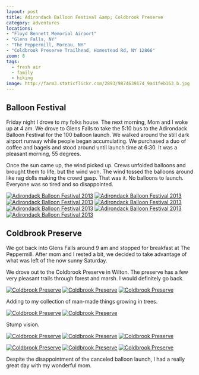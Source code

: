 ```yaml
---
layout: post
title: Adirondack Balloon Festival &amp; Coldbrook Preserve
category: adventures
locations:
- "Floyd Bennett Memorial Airport"
- "Glens Falls, NY"
- "The Peppermill, Moreau, NY"
- "Coldbrook Preserve Trailhead, Homestead Rd, NY 12866"
zoom: 8
tags: 
  - fresh air
  - family
  - hiking
image: http://farm3.staticflickr.com/2893/9874639174_9a41feb163_b.jpg
---
```


## Balloon Festival

Friday night I drove to my folks house. The next morning, Mom and I woke up at 4 am. We drove to Glens Falls to take the 5:10 bus to the Adirondack Balloon Festival for the 100 balloon launch. We walked around the still dark airport runway while people began accumulating. We purchased a duo of coffee and bagels and stood around until launch time at 6:30. It was a pleasant morning, 55 degrees. 

Once the sun came up, the wind picked up. Crews unfolded balloons and brought them to life, but the wind won. The wind tossed the balloons around like rag dolls making the crowd gasp. That was it. No balloons to launch. Everyone was so tired and so disappointed.

<a href="http://www.flickr.com/photos/91218249@N05/9874729963/" title="Adirondack Balloon Festival 2013 by katydecorah, on Flickr"><img src="http://farm6.staticflickr.com/5468/9874729963_c1bf932d8a_b.jpg" class="img-half" alt="Adirondack Balloon Festival 2013"></a>
<a href="http://www.flickr.com/photos/91218249@N05/9874631594/" title="Adirondack Balloon Festival 2013 by katydecorah, on Flickr"><img src="http://farm6.staticflickr.com/5461/9874631594_e10c10a2ce_b.jpg" class="img-half" alt="Adirondack Balloon Festival 2013"></a>
<a href="http://www.flickr.com/photos/91218249@N05/9874732873/" title="Adirondack Balloon Festival 2013 by katydecorah, on Flickr"><img src="http://farm3.staticflickr.com/2865/9874732873_b11b3703e4_b.jpg" class="img-half" alt="Adirondack Balloon Festival 2013"></a>
<a href="http://www.flickr.com/photos/91218249@N05/9874618285/" title="Adirondack Balloon Festival 2013 by katydecorah, on Flickr"><img src="http://farm3.staticflickr.com/2860/9874618285_70ef7cf2c8_b.jpg" class="img-half" alt="Adirondack Balloon Festival 2013"></a>
<a href="http://www.flickr.com/photos/91218249@N05/9874639174/" title="Adirondack Balloon Festival 2013 by katydecorah, on Flickr"><img src="http://farm3.staticflickr.com/2893/9874639174_9a41feb163_b.jpg" class="img-half" alt="Adirondack Balloon Festival 2013"></a>
<a href="http://www.flickr.com/photos/91218249@N05/9874643754/" title="Adirondack Balloon Festival 2013 by katydecorah, on Flickr"><img src="http://farm8.staticflickr.com/7333/9874643754_c1eeaaaedf_b.jpg" class="img-half" alt="Adirondack Balloon Festival 2013"></a>
<a href="http://www.flickr.com/photos/91218249@N05/9874735143/" title="Adirondack Balloon Festival 2013 by katydecorah, on Flickr"><img src="http://farm8.staticflickr.com/7348/9874735143_a26183f17d_b.jpg" class="pop-out" alt="Adirondack Balloon Festival 2013"></a>

## Coldbrook Preserve

We got back into Glens Falls around 9 am and stopped for breakfast at The Peppermill. After mom and I rested a bit, we decided to take advantage of what was left of the now sunny Saturday.

We drove out to the Coldbrook Preserve in Wilton. The preserve has a few very pleasant trails through forest and marsh. I would definitely go back.

<a href="http://www.flickr.com/photos/91218249@N05/9874611476/" title="Coldbrook Preserve by katydecorah, on Flickr"><img src="http://farm4.staticflickr.com/3813/9874611476_443e9c3ba3_b.jpg" class="img-half" alt="Coldbrook Preserve"></a>
<a href="http://www.flickr.com/photos/91218249@N05/9874647796/" title="Coldbrook Preserve by katydecorah, on Flickr"><img src="http://farm6.staticflickr.com/5473/9874647796_6d4e44aec8_b.jpg" class="img-half" alt="Coldbrook Preserve"></a>
<a href="http://www.flickr.com/photos/91218249@N05/9874640545/" title="Coldbrook Preserve by katydecorah, on Flickr"><img src="http://farm4.staticflickr.com/3681/9874640545_5b25026774_b.jpg" class="pop-out" alt="Coldbrook Preserve"></a>

Adding to my collection of man-made things growing in trees.

<a href="http://www.flickr.com/photos/91218249@N05/9874673106/" title="Coldbrook Preserve by katydecorah, on Flickr"><img src="http://farm4.staticflickr.com/3788/9874673106_b9b80d8bbd_b.jpg" class="img-half" alt="Coldbrook Preserve"></a>
<a href="http://www.flickr.com/photos/91218249@N05/9874666895/" title="Coldbrook Preserve by katydecorah, on Flickr"><img src="http://farm8.staticflickr.com/7328/9874666895_75041378ee_b.jpg" class="img-half" alt="Coldbrook Preserve"></a>

Stump vision.

<a href="http://www.flickr.com/photos/91218249@N05/9874792823/" title="Coldbrook Preserve by katydecorah, on Flickr"><img src="http://farm3.staticflickr.com/2831/9874792823_443ed738d8_b.jpg" class="img-half" alt="Coldbrook Preserve"></a>
<a href="http://www.flickr.com/photos/91218249@N05/9874687686/" title="Coldbrook Preserve by katydecorah, on Flickr"><img src="http://farm8.staticflickr.com/7421/9874687686_3386a87dd0_b.jpg" class="img-half" alt="Coldbrook Preserve"></a>
<a href="http://www.flickr.com/photos/91218249@N05/9874695376/" title="Coldbrook Preserve by katydecorah, on Flickr"><img src="http://farm4.staticflickr.com/3696/9874695376_bac284f5e8_b.jpg" class="pop-out" alt="Coldbrook Preserve"></a>

<a href="http://www.flickr.com/photos/91218249@N05/9874772413/" title="Coldbrook Preserve by katydecorah, on Flickr"><img src="http://farm6.staticflickr.com/5349/9874772413_1280f5f169_b.jpg" class="img-half" alt="Coldbrook Preserve"></a>
<a href="http://www.flickr.com/photos/91218249@N05/9874599525/" title="Coldbrook Preserve by katydecorah, on Flickr"><img src="http://farm8.staticflickr.com/7446/9874599525_9fd88d2085_b.jpg" class="img-half" alt="Coldbrook Preserve"></a>
<a href="http://www.flickr.com/photos/91218249@N05/9874686455/" title="Coldbrook Preserve by katydecorah, on Flickr"><img src="http://farm3.staticflickr.com/2872/9874686455_a98c1b1323_b.jpg" class="pop-out" alt="Coldbrook Preserve"></a>

Despite the disappointment of the canceled balloon launch, I had a really great day with my wonderful mom.